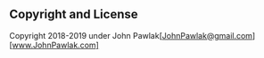 ## Copyright and License

Copyright 2018-2019 under John Pawlak[JohnPawlak@gmail.com][www.JohnPawlak.com]
